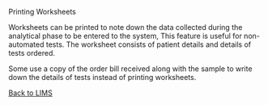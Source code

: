 Printing Worksheets

Worksheets can be printed to note down the data collected during the analytical phase to be entered to the system, This feature is useful for non-automated tests. The worksheet consists of patient details and details of tests ordered.

Some use a copy of the order bill received along with the sample to write down the details of tests instead of printing worksheets.



[Back to LIMS](https://github.com/hmislk/hmis/wiki/LIMS)